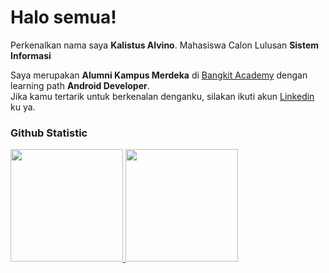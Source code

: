 # Halo semua! 

Perkenalkan nama saya **Kalistus Alvino**. Mahasiswa Calon Lulusan **Sistem Informasi**

Saya merupakan **Alumni Kampus Merdeka** di [Bangkit Academy](https://dashboard.bangkit.academy/) dengan learning path **Android Developer**.\
Jika kamu tertarik untuk berkenalan denganku, silakan ikuti akun [Linkedin](https://www.linkedin.com/in/kalistus-alvino-1b365424a) ku ya.

### Github Statistic
<p align="left">
<a href="https://github.com/KalistusAlvino">
  <img height="180em" src="https://github-readme-stats-eight-theta.vercel.app/api?username=KalistusAlvino&show_icons=true&theme=algolia&include_all_commits=true&count_private=true"/>
  <img height="180em" src="https://github-readme-stats-eight-theta.vercel.app/api/top-langs/?username=KalistusAlvino&layout=compact&langs_count=8&theme=algolia"/>
</a>
</p>
